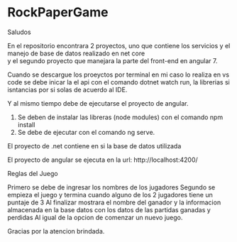 # RockPaperGame

Saludos

En el repositorio encontrara 2 proyectos, uno que contiene los servicios y el manejo de base de datos realizado en net core  
y el segundo proyecto que manejara la parte del front-end en angular 7.

Cuando se descargue los proeyctos por terminal en mi caso lo realiza en vs code se debe inicar la el api con el comando
dotnet watch run, la librerias si isntancias por si solas de acuerdo al IDE.

Y al mismo tiempo debe de ejecutarse el proyecto de angular.
1. Se deben de instalar las libreras (node modules) con el comando npm install
2. Se debe de ejecutar con el comando ng serve.

El proyecto de .net contiene en si la base de datos utilizada

El proyecto de angular se ejecuta en la url: http://localhost:4200/

Reglas del Juego

Primero se debe de ingresar los nombres de los jugadores
Segundo se empieza el juego y termina cuando alguno de los 2 jugadores tiene un puntaje de 3
Al finalizar mostrara el nombre del ganador y la informacion almacenada en la base datos con los datos de las partidas ganadas y perdidas
Al igual de la opcion de comenzar un nuevo juego.

Gracias por la atencion brindada.
